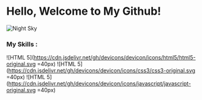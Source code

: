 # Hello, Welcome to My Github!

![Night Sky](https://source.unsplash.com/1366x384?night-sky)

### My Skills :

![HTML 5](https://cdn.jsdelivr.net/gh/devicons/devicon/icons/html5/html5-original.svg =40px)
![HTML 5](https://cdn.jsdelivr.net/gh/devicons/devicon/icons/css3/css3-original.svg =40px)
![HTML 5](https://cdn.jsdelivr.net/gh/devicons/devicon/icons/javascript/javascript-original.svg =40px)